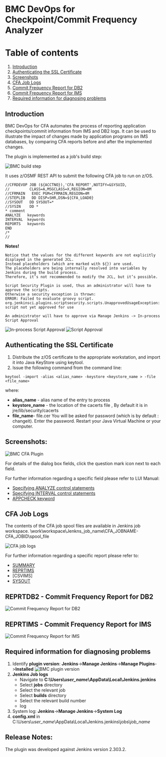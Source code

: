 # BMC DevOps for Checkpoint/Commit Frequency Analyzer 

# Table of contents
1. [Introduction](#introduction)
2. [Authenticating the SSL Certificate](#cert)  
3. [Screenshots](#screenshots)
4. [CFA Job Logs](#joblogs)
5. [Commit Frequency Report for DB2](#db2rpt)
6. [Commit Frequency Report for IMS](#imsrpt)
7. [Required information for diagnosing problems](#diag)

## Introduction <a name="introduction"></a>
BMC DevOps for CFA automates the process of reporting application checkpoints/commit information from IMS and DB2 logs. It can be used to illustrate the impact of changes made by application programs on IMS databases, by comparing CFA reports before and after the implemented changes.

The plugin is implemented as a job's build step:

![BMC build step](https://github.com/jenkinsci/bmc-cfa-plugin/blob/main/src/main/webapp/images/bmc_build_step.jpg)

It uses z/OSMF REST API to submit the following CFA job to run on z/OS.
```
//CFRDEVOP JOB (${ACCTNO}),'CFA REPORT',NOTIFY=&SYSUID,
//         CLASS=A,MSGCLASS=X,REGION=0M
//CFRMAIN   EXEC PGM=CFRMAIN,REGION=4M                       
//STEPLIB   DD DISP=SHR,DSN=${CFA_LOAD0} 
//SYSOUT   DD SYSOUT=*                
//SYSIN    DD *                       
* comment
ANALYZE   keywords
INTERVAL  keywords
REPORTS   keywords
END
/*
//
```

**Notes!**
```
Notice that the values for the different keywords are not explicitly displayed in the generated JCL.
Instead placeholders (which are marked with ${}) are used.
The placeholders are being internally resolved into variables by Jenkins during the build process.
Therefore, it’s not recommended to modify the JCL, but it’s possible.
```
```
Script Security Plugin is used, thus an administrator will have to approve the scripts.
Otherwise a security exception is thrown:
ERROR: Failed to evaluate groovy script.
org.jenkinsci.plugins.scriptsecurity.scripts.UnapprovedUsageException: script not yet approved for use

An administrator will have to approve via Manage Jenkins -> In-process Script Approval
```
![ In-process Script Approval](https://github.com/jenkinsci/bmc-cfa-plugin/blob/main/src/main/webapp/images/In_process_script_approv.JPG)
![ Script Approval](https://github.com/jenkinsci/bmc-cfa-plugin/blob/main/src/main/webapp/images/ScriptApproval.JPG)


## Authenticating the SSL Certificate <a name="cert"></a>
1. Distribute the z/OS certificate to the appropriate workstation, and import it into Java KeyStore using keytool.
2. Issue the following command from the command line:
```
keytool -import -alias <alias_name> -keystore <keystore_name > -file <file_name>
```
where:
- **alias_name** - alias name of the entry to process
- **keystore_name** - the location of the cacerts file , By default it is in jre/lib/security/cacerts
- **file_name**- file.cer
You will be asked for password (which is by default : changeit). Enter the password.
Restart your Java Virtual Machine or your computer.

## Screenshots: <a name="screenshots"></a>
![BMC CFA Plugin](https://github.com/jenkinsci/bmc-cfa-plugin/blob/main/src/main/webapp/images/cfa_plugin.JPG)

For details of the dialog box fields, click the question mark icon next to each field.

For further information regarding a specific field please refer to LUI Manual:
- [Specifying ANALYZE control statements](https://docs.bmc.com/docs/loganalyzer17/specifying-analyze-control-statements-958587173.html)
- [Specifying INTERVAL control statements](https://docs.bmc.com/docs/loganalyzer17/specifying-interval-control-statements-958587198.html)
- [APPCHECK keyword](https://docs.bmc.com/docs/loganalyzer17/appcheck-keyword-958587247.html)

## CFA Job Logs <a name="joblogs"></a>
The contents of the CFA job spool files are available in Jenkins job workspace.
\work\workspace\Jenkns_job_name\CFA_JOBNAME-CFA_JOBID\spool_file

![CFA job logs](https://github.com/jenkinsci/bmc-cfa-plugin/blob/main/src/main/webapp/images/workspace.jpg)

For further information regarding a specific report please refer to:
- [SUMMARY](https://docs.bmc.com/docs/loganalyzer17/using-the-luow-summary-report-958587335.html)
- [REPRTIMS](https://docs.bmc.com/docs/loganalyzer17/using-the-application-checkpoint-report-958587359.html)
- [CSVIMS]
- [SYSOUT](https://docs.bmc.com/docs/loganalyzer17/sysout-dd-statement-958587165.html)

## REPRTDB2 - Commit Frequency Report for DB2 <a name="db2rpt"></a>
 ![Commit Frequency Report for DB2](https://github.com/jenkinsci/bmc-cfa-plugin/blob/main/src/main/webapp/images/reprtdb2.JPG)

## REPRTIMS - Commit Frequency Report for IMS <a name="imsrpt"></a> 
![Commit Frequency Report for IMS](https://github.com/jenkinsci/bmc-cfa-plugin/blob/main/src/main/webapp/images/reprtims.JPG)

## Required information for diagnosing problems <a name="diag"></a> 
1.	Identify **plugin version**:
**Jenkins**->**Manage Jenkins**->**Manage Plugins**->**Installed**
![BMC plugin version](https://github.com/jenkinsci/bmc-cfa-plugin/blob/main/src/main/webapp/images/plugin_version.JPG)
2.	**Jenkins Job logs**  
	* Navigate to  **C:\Users\\*user_name*\\AppData\Local\Jenkins\.jenkins**
	* Select **jobs** directory
	* Select the relevant job
    * Select **builds** directory
 	* Select the relevant build number
	* log
3. System log: **Jenkins**->**Manage Jenkins**->**System Log**
4. **config.xml** in C:\Users\\*user_name*\\AppData\Local\Jenkins\.jenkins\jobs\\*job_name*

## Release Notes:
The plugin was developed against Jenkins version 2.303.2.
